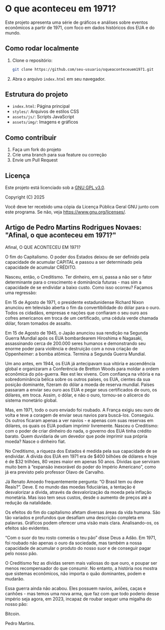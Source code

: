 # O que aconteceu em 1971?

Este projeto apresenta uma série de gráficos e análises sobre eventos econômicos a partir de 1971, com foco em dados históricos dos EUA e do mundo.

## Como rodar localmente

1. Clone o repositório:
   ```bash
   git clone https://github.com/seu-usuario/oqueaconteceuem1971.git
   ```
2. Abra o arquivo `index.html` em seu navegador.

## Estrutura do projeto
- `index.html`: Página principal
- `styles/`: Arquivos de estilos CSS
- `assets/js/`: Scripts JavaScript
- `assets/img/`: Imagens e gráficos

## Como contribuir
1. Faça um fork do projeto
2. Crie uma branch para sua feature ou correção
3. Envie um Pull Request

## Licença
Este projeto está licenciado sob a [GNU GPL v3.0](LICENSE).

Copyright (C) 2025

Você deve ter recebido uma cópia da Licença Pública Geral GNU junto com este programa. Se não, veja <https://www.gnu.org/licenses/>. 


## Artigo de Pedro Martins Rodrigues Novaes: "Afinal, o que aconteceu em 1971?"

Afinal, O QUE ACONTECEU EM 1971? 

O fim do Capitalismo. O poder dos Estados deixou de ser definido pela capacidade de acumular CAPITAL e passou a ser determinado pela capacidade de acumular CRÉDITO. 

Nasceu, então, o Creditismo. Ter dinheiro, em si, passa a não ser o fator determinante para o crescimento e dominância futuras - mas sim a capacidade de se endividar a baixo custo. Como isso ocorreu? Façamos uma regressão: 

Em 15 de Agosto de 1971, o presidente estadunidense Richard Nixon anunciou em televisão aberta o fim da convertibilidade do dólar para o ouro. Todos os cidadãos, empresas e nações que confiaram o seu ouro aos cofres americanos em troca de um certificado, uma cédula verde chamada dólar, foram tomados de assalto. 

Em 15 de Agosto de 1945, o Japão anunciou sua rendição na Segunda Guerra Mundial após os EUA bombardearem Hiroshima e Nagasaki, assassinando cerca de 200.000 seres humanos e demonstrando seu enorme poder para violência e destruição com a nova criação de Oppenheimer: a bomba atômica. Termina a Segunda Guerra Mundial. 

Um ano antes, em 1944, os EUA já antecipavam sua vitória e ascendência global e organizaram a Conferência de Bretton Woods para moldar a ordem econômica do pós-guerra. Rex est lex vivens. Com confiança na vitória e na sobredominância bélica sobre os outros países, os EUA, cientes da sua posição dominante, fizeram do dólar a moeda de reserva mundial. Países passaram a enviar seu ouro aos EUA e pegar seus certificados de ouro, os dólares, em troca. Assim, o dólar, e não o ouro, tornou-se o alicerce do sistema monetário global. 

Mas, em 1971, todo o ouro enviado foi roubado. A França exigiu seu ouro de volta e teve a coragem de enviar seus navios para buscá-los. Conseguiu. Os outros ficaram apenas a ver navios - e apenas com suas reservas em dólares, os quais os EUA podiam imprimir livremente. Nasceu o Creditismo: com o poder de criar dinheiro do nada, o governo dos EUA tinha crédito barato. Quem duvidaria de um devedor que pode imprimir sua própria moeda? Nasce o dinheiro fiat. 

No Creditismo, a riqueza dos Estados é medida pela sua capacidade de se endividar. A dívida dos EUA em 1971 era de $400 bilhões de dólares e hoje é de $32 trilhões, 80 vezes maior em apenas 50 anos. Dívidas que serviram muito bem à “expansão inexorável do poder do Império Americano”, como já era previsto pelo professor Olavo de Carvalho. 

Já Renato Amoedo frequentemente pergunta: “O Brasil tem ou deve Reais?”. Deve. E no mundo das moedas fiduciárias, a tentação é desvalorizar a dívida, através da desvalorização da moeda pela inflação monetária. Mas isso tem seus custos, desde o aumento de preços até a redução da natalidade. 

Os efeitos do fim do capitalismo afetam diversas áreas da vida humana. São tão variados e profundos que desafiam uma descrição completa em palavras. Gráficos podem oferecer uma visão mais clara. Analisando-os, os efeitos são evidentes.

“Com o suor do teu rosto comerás o teu pão” disse Deus a Adão. Em 1971, foi roubado não apenas o ouro da sociedade, mas também a nossa capacidade de acumular o produto do nosso suor e de conseguir pagar pelo nosso pão. 

O Creditismo fez as dívidas serem mais valiosas do que ouro, e poupar ser menos recompensador do que consumir. No entanto, a história nos mostra que sistemas econômicos, não importa o quão dominantes, podem e mudarão. 

Essa guerra ainda não acabou. Eles possuem navios, aviões, caças e canhões - mas temos uma nova arma, que faz com que todo poderio desse império seja agora, em 2023, incapaz de roubar sequer uma migalha do nosso pão:

Bitcoin.

Pedro Martins.
